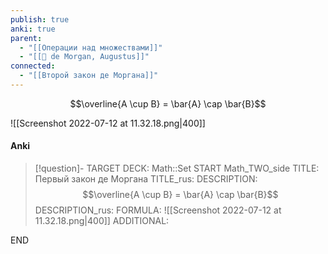 ```yaml
---
publish: true
anki: true
parent:
  - "[[Операции над множествами]]"
  - "[[👤 de Morgan, Augustus]]"
connected:
  - "[[Второй закон де Моргана]]"
---
```


$$\overline{A \cup B} = \bar{A} \cap \bar{B}$$

![[Screenshot 2022-07-12 at 11.32.18.png|400]]

#### Anki
> [!question]-
TARGET DECK: Math::Set
START
Math_TWO_side
TITLE: Первый закон де Моргана
TITLE_rus: 
DESCRIPTION: $$\overline{A \cup B} = \bar{A} \cap \bar{B}$$
DESCRIPTION_rus: 
FORMULA: ![[Screenshot 2022-07-12 at 11.32.18.png|400]]
ADDITIONAL:
<!--ID: 1706032391716-->
END